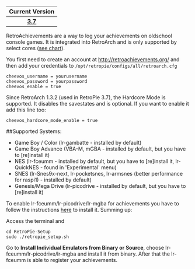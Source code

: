| Current Version|
| :---: |
| [**3.7**](https://retropie.org.uk/download/) |

RetroAchievements are a way to log your achievements on oldschool console games. It is integrated into RetroArch and is only supported by select cores ([see chart](https://github.com/RetroPie/RetroPie-Setup/wiki/RetroAchievements/_edit#supported-systems)).

You first need to create an account at http://retroachievements.org/ and then add your credentials to `/opt/retropie/configs/all/retroarch.cfg`

```
cheevos_username = yourusername
cheevos_password = yourpassword
cheevos_enable = true
```

Since RetroArch 1.3.2 (used in RetroPie 3.7), the Hardcore Mode is supported. It disables the savestates and is optional. If you want to enable it add this line too:

```
cheevos_hardcore_mode_enable = true
```


##Supported Systems:

* Game Boy / Color (lr-gambatte - installed by default)  
* Game Boy Advance (VBA-M, mGBA - installed by default, but you have to [re]install it)
* NES (lr-fceumm - installed by default, but you have to [re]install it, lr-QuickNES - found in 'Experimental' menu)
* SNES (lr-Snes9x-next, lr-pocketsnes, lr-armsnes (better performance for raspi1) - installed by default)  
* Genesis/Mega Drive (lr-picodrive - installed by default, but you have to [re]install it)  


To enable lr-fceumm/lr-picodrive/lr-mgba for achievements you have to follow the instructions [here](https://github.com/retropie/RetroPie-Setup/wiki/Updating-RetroPie) to install it. Summing up:

Access the terminal and
```
cd RetroPie-Setup
sudo ./retropie_setup.sh
```
Go to **Install Individual Emulators from Binary or Source**, choose lr-fceumm/lr-picodrive/lr-mgba and install it from binary. After that the lr-fceumm is able to register your achievements.
